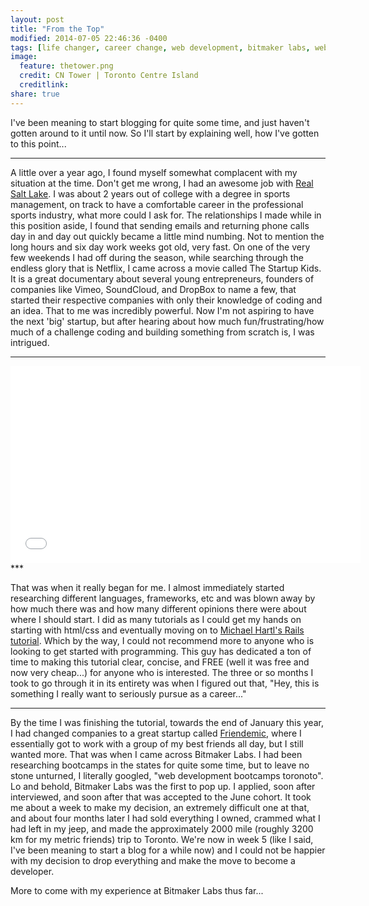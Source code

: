 ```yaml
---
layout: post
title: "From the Top"
modified: 2014-07-05 22:46:36 -0400
tags: [life changer, career change, web development, bitmaker labs, web dev bootcamps]
image:
  feature: thetower.png
  credit: CN Tower | Toronto Centre Island
  creditlink:
share: true
---
```

I've been meaning to start blogging for quite some time, and just haven't gotten around to it until now. So I'll start by explaining well, how I've gotten to this point...

***

A little over a year ago, I found myself somewhat complacent with my situation at the time. Don't get me wrong, I had an awesome job with [Real Salt Lake](http://realsaltlake.com). I was about 2 years out of college with a degree in sports management, on track to have a comfortable career in the professional sports industry, what more could I ask for. The relationships I made while in this position aside, I found that sending emails and returning phone calls day in and day out quickly became a little mind numbing. Not to mention the long hours and six day work weeks got old, very fast. On one of the very few weekends I had off during the season, while searching through the endless glory that is Netflix, I came across a movie called The Startup Kids. It is a great documentary about several young entrepreneurs, founders of companies like Vimeo, SoundCloud, and DropBox to name a few, that started their respective companies with only their knowledge of coding and an idea. That to me was incredibly powerful. Now I'm not aspiring to have the next 'big' startup, but after hearing about how much fun/frustrating/how much of a challenge coding and building something from scratch is, I was intrigued.

***

<iframe width="560" height="315" src="//www.youtube.com/embed/ApUln7AD0_Q" frameborder="0" allowfullscreen></iframe>
***

That was when it really began for me. I almost immediately started researching different languages, frameworks, etc and was blown away by how much there was and how many different opinions there were about where I should start. I did as many tutorials as I could get my hands on starting with html/css and eventually moving on to [Michael Hartl's Rails tutorial](http://railstutorial.org). Which by the way, I could not recommend more to anyone who is looking to get started with programming. This guy has dedicated a ton of time to making this tutorial clear, concise, and FREE (well it was free and now very cheap...) for anyone who is interested. The three or so months I took to go through it in its entirety was when I figured out that, "Hey, this is something I really want to seriously pursue as a career..."

***
By the time I was finishing the tutorial, towards the end of January this year, I had changed companies to a great startup called [Friendemic](http://friendemic.com), where I essentially got to work with a group of my best friends all day, but I still wanted more. That was when I came across Bitmaker Labs. I had been researching bootcamps in the states for quite some time, but to leave no stone unturned, I literally googled, "web development bootcamps toronoto". Lo and behold, Bitmaker Labs was the first to pop up. I applied, soon after interviewed, and soon after that was accepted to the June cohort. It took me about a week to make my decision, an extremely difficult one at that, and about four months later I had sold everything I owned, crammed what I had left in my jeep, and made the approximately 2000 mile (roughly 3200 km for my metric friends) trip to Toronto. We're now in week 5 (like I said, I've been meaning to start a blog for a while now) and I could not be happier with my decision to drop everything and make the move to become a developer.

More to come with my experience at Bitmaker Labs thus far...